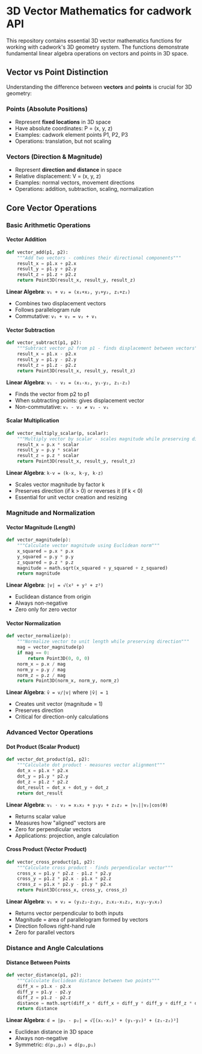 # 3D Vector Mathematics for cadwork API

This repository contains essential 3D vector mathematics functions for working with cadwork's 3D geometry system. The
functions demonstrate fundamental linear algebra operations on vectors and points in 3D space.

## Vector vs Point Distinction

Understanding the difference between **vectors** and **points** is crucial for 3D geometry:

### Points (Absolute Positions)

- Represent **fixed locations** in 3D space
- Have absolute coordinates: P = (x, y, z)
- Examples: cadwork element points P1, P2, P3
- Operations: translation, but not scaling

### Vectors (Direction & Magnitude)

- Represent **direction and distance** in space
- Relative displacement: V = (x, y, z)
- Examples: normal vectors, movement directions
- Operations: addition, subtraction, scaling, normalization

## Core Vector Operations

### Basic Arithmetic Operations

#### Vector Addition

```python
def vector_add(p1, p2):
    """Add two vectors - combines their directional components"""
    result_x = p1.x + p2.x
    result_y = p1.y + p2.y
    result_z = p1.z + p2.z
    return Point3D(result_x, result_y, result_z)
```

**Linear Algebra**: `v₁ + v₂ = (x₁+x₂, y₁+y₂, z₁+z₂)`

- Combines two displacement vectors
- Follows parallelogram rule
- Commutative: `v₁ + v₂ = v₂ + v₁`

#### Vector Subtraction

```python
def vector_subtract(p1, p2):
    """Subtract vector p2 from p1 - finds displacement between vectors"""
    result_x = p1.x - p2.x
    result_y = p1.y - p2.y
    result_z = p1.z - p2.z
    return Point3D(result_x, result_y, result_z)
```

**Linear Algebra**: `v₁ - v₂ = (x₁-x₂, y₁-y₂, z₁-z₂)`

- Finds the vector from p2 to p1
- When subtracting points: gives displacement vector
- Non-commutative: `v₁ - v₂ ≠ v₂ - v₁`

#### Scalar Multiplication

```python
def vector_multiply_scalar(p, scalar):
    """Multiply vector by scalar - scales magnitude while preserving direction"""
    result_x = p.x * scalar
    result_y = p.y * scalar
    result_z = p.z * scalar
    return Point3D(result_x, result_y, result_z)
```

**Linear Algebra**: `k·v = (k·x, k·y, k·z)`

- Scales vector magnitude by factor k
- Preserves direction (if k > 0) or reverses it (if k < 0)
- Essential for unit vector creation and resizing

### Magnitude and Normalization

#### Vector Magnitude (Length)

```python
def vector_magnitude(p):
    """Calculate vector magnitude using Euclidean norm"""
    x_squared = p.x * p.x
    y_squared = p.y * p.y
    z_squared = p.z * p.z
    magnitude = math.sqrt(x_squared + y_squared + z_squared)
    return magnitude
```

**Linear Algebra**: `|v| = √(x² + y² + z²)`

- Euclidean distance from origin
- Always non-negative
- Zero only for zero vector

#### Vector Normalization

```python
def vector_normalize(p):
    """Normalize vector to unit length while preserving direction"""
    mag = vector_magnitude(p)
    if mag == 0:
        return Point3D(0, 0, 0)
    norm_x = p.x / mag
    norm_y = p.y / mag
    norm_z = p.z / mag
    return Point3D(norm_x, norm_y, norm_z)
```

**Linear Algebra**: `v̂ = v/|v|` where `|v̂| = 1`

- Creates unit vector (magnitude = 1)
- Preserves direction
- Critical for direction-only calculations

### Advanced Vector Operations

#### Dot Product (Scalar Product)

```python
def vector_dot_product(p1, p2):
    """Calculate dot product - measures vector alignment"""
    dot_x = p1.x * p2.x
    dot_y = p1.y * p2.y
    dot_z = p1.z * p2.z
    dot_result = dot_x + dot_y + dot_z
    return dot_result
```

**Linear Algebra**: `v₁ · v₂ = x₁x₂ + y₁y₂ + z₁z₂ = |v₁||v₂|cos(θ)`

- Returns scalar value
- Measures how "aligned" vectors are
- Zero for perpendicular vectors
- Applications: projection, angle calculation

#### Cross Product (Vector Product)

```python
def vector_cross_product(p1, p2):
    """Calculate cross product - finds perpendicular vector"""
    cross_x = p1.y * p2.z - p1.z * p2.y
    cross_y = p1.z * p2.x - p1.x * p2.z
    cross_z = p1.x * p2.y - p1.y * p2.x
    return Point3D(cross_x, cross_y, cross_z)
```

**Linear Algebra**: `v₁ × v₂ = (y₁z₂-z₁y₂, z₁x₂-x₁z₂, x₁y₂-y₁x₂)`

- Returns vector perpendicular to both inputs
- Magnitude = area of parallelogram formed by vectors
- Direction follows right-hand rule
- Zero for parallel vectors

### Distance and Angle Calculations

#### Distance Between Points

```python
def vector_distance(p1, p2):
    """Calculate Euclidean distance between two points"""
    diff_x = p1.x - p2.x
    diff_y = p1.y - p2.y
    diff_z = p1.z - p2.z
    distance = math.sqrt(diff_x * diff_x + diff_y * diff_y + diff_z * diff_z)
    return distance
```

**Linear Algebra**: `d = |p₁ - p₂| = √[(x₁-x₂)² + (y₁-y₂)² + (z₁-z₂)²]`

- Euclidean distance in 3D space
- Always non-negative
- Symmetric: `d(p₁,p₂) = d(p₂,p₁)`

